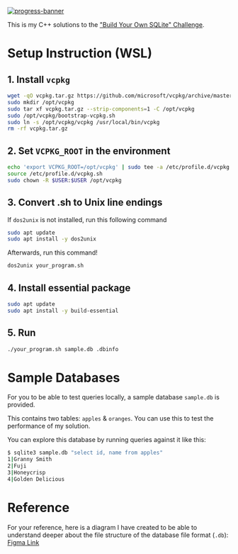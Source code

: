 [![progress-banner](https://backend.codecrafters.io/progress/sqlite/b5df31dd-03cf-4a85-9ba3-9676008586bd)](https://app.codecrafters.io/users/kenpegrasio?r=2qF)

This is my C++ solutions to the
["Build Your Own SQLite" Challenge](https://codecrafters.io/challenges/sqlite).

# Setup Instruction (WSL)

## 1. Install `vcpkg`

```bash
wget -qO vcpkg.tar.gz https://github.com/microsoft/vcpkg/archive/master.tar.gz
sudo mkdir /opt/vcpkg
sudo tar xf vcpkg.tar.gz --strip-components=1 -C /opt/vcpkg
sudo /opt/vcpkg/bootstrap-vcpkg.sh
sudo ln -s /opt/vcpkg/vcpkg /usr/local/bin/vcpkg
rm -rf vcpkg.tar.gz
```

## 2. Set `VCPKG_ROOT` in the environment

```bash
echo 'export VCPKG_ROOT=/opt/vcpkg' | sudo tee -a /etc/profile.d/vcpkg.sh
source /etc/profile.d/vcpkg.sh
sudo chown -R $USER:$USER /opt/vcpkg
```

## 3. Convert .sh to Unix line endings

If `dos2unix` is not installed, run this following command

```bash
sudo apt update
sudo apt install -y dos2unix
```

Afterwards, run this command!

```bash
dos2unix your_program.sh
```

## 4. Install essential package

```bash
sudo apt update
sudo apt install -y build-essential
```

## 5. Run

```bash
./your_program.sh sample.db .dbinfo
```

# Sample Databases

For you to be able to test queries locally, a sample database `sample.db` is provided.

This contains two tables: `apples` & `oranges`. You can use this to test the performance of my solution.

You can explore this database by running queries against it like this:

```sh
$ sqlite3 sample.db "select id, name from apples"
1|Granny Smith
2|Fuji
3|Honeycrisp
4|Golden Delicious
```

# Reference

For your reference, here is a diagram I have created to be able to understand deeper about the file structure of the database file format (`.db`): [Figma Link]("https://www.figma.com/design/kkQyrF3yz3h0QJoG6EV2np/SQLite-File-Structure?node-id=0-1&t=evunf7sxYxEGe9Zg-1)

